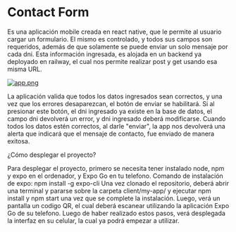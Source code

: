 # Contact Form
Es una aplicación mobile creada en react native, que le permite al usuario cargar un formulario. El mismo es controlado, y todos sus campos son requeridos, además de  que solamente se puede enviar un solo mensaje por cada dni. Esta información ingresada, es alojada en un backend ya deployado en railway, el cual nos permite realizar post y get usando esa misma URL.

[![app.png](https://i.postimg.cc/90YNNYyr/app.png)](https://postimg.cc/rRzJDWnk)

La aplicación valida que todos los datos ingresados sean correctos, y una vez que los errores desaparezcan, el botón de enviar se habilitará. Si al presionar este botón, el dni ingresado ya existe en la base de datos, el campo dni devolverá un error, y dni ingresado deberá modificarse. Cuando todos los datos estén correctos, al darle "enviar", la app nos devolverá una alerta que indicará que el mensaje de contacto, fue enviado de manera exitosa.

¿Cómo desplegar el proyecto?

Para desplegar el proyecto, primero se necesita tener instalado node, npm y expo en el ordenador, y Expo Go en tu telefono.
Comando de instalación de expo: npm install -g expo-cli
Una vez clonado el repositorio, deberá abrir una terminal y pararse sobre la carpeta client/my-app/ y ejecutar npm install y npm start una vez que se complete la instalación. Luego, verá un pantalla un codigo QR, el cual deberá escanear utilizando la aplicación Expo Go de su telefono. Luego de haber realizado estos pasos, verá desplegada la interfaz en su celular, la cual ya podrá empezar a utilizar.
